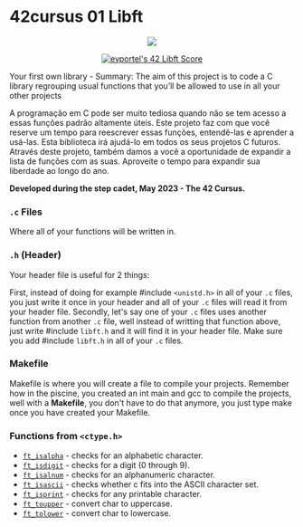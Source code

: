 # 42cursus 01 Libft
<p align="center">
	<a href="#"><img src="https://game.42sp.org.br/static/assets/achievements/libftm.png"/></a>
</p>
<p align="center">
    <a href="https://github.com/JaeSeoKim/badge42"><img src="https://badge42.vercel.app/api/v2/clgz3vp5u001608l5gzuhclek/project/3083798" alt="evportel's 42 Libft Score" /></a>
</p>
<p>
    Your first own library - Summary: The aim of this project is to code a C library regrouping usual functions that you’ll be allowed to use in all your other projects
</p>
<p>A programação em C pode ser muito tediosa quando não se tem acesso a essas funções padrão altamente úteis. Este projeto faz com que você reserve um tempo para reescrever essas funções, entendê-las e aprender a usá-las. Esta biblioteca irá ajudá-lo em todos os seus projetos C futuros.<br>Através deste projeto, também damos a você a oportunidade de expandir a lista de funções com as suas. Aproveite o tempo para expandir sua liberdade ao longo do ano.
</p>
<strong>Developed during the step cadet, May 2023 - The 42 Cursus.</strong><br>

<p><h3><code>.c</code> Files</h3>Where all of your functions will be written in.</p>
<p><h3><code>.h</code> (Header)</h3>
Your header file is useful for 2 things:

First, instead of doing for example #include <code><unistd.h></code> in all of your <code>.c</code> files, you just write it once in your header and all of your <code>.c</code> files will read it from your header file.
Secondly, let's say one of your <code>.c</code> files uses another function from another <code>.c</code> file, well instead of writting that function above, just write #include <code>libft.h</code> and it will find it in your header file.
Make sure you add #include <code>libft.h</code> in all of your <code>.c</code> files.</p>

<p><h3>Makefile</h3>
Makefile is where you will create a file to compile your projects. Remember how in the piscine, you created an int main and gcc to compile the projects, well with a <strong>Makefile</strong>, you don't have to do that anymore, you just type make once you have created your Makefile.</p>

### Functions from `<ctype.h>`

- [`ft_isalpha`](ft_isalpha.c)	- checks  for  an  alphabetic  character.
- [`ft_isdigit`](ft_isdigit.c)	- checks for a digit (0 through 9).
- [`ft_isalnum`](ft_isalnum.c)	- checks for an alphanumeric character.
- [`ft_isascii`](ft_isascii.c)	- checks whether c fits into the ASCII character set.
- [`ft_isprint`](ft_isprint.c)	- checks for any printable character.
- [`ft_toupper`](ft_toupper.c)	- convert char to uppercase.
- [`ft_tolower`](ft_tolower.c)	- convert char to lowercase.